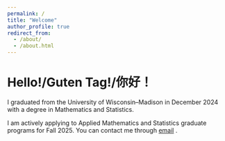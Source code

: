 ```yaml
---
permalink: /
title: "Welcome"
author_profile: true
redirect_from: 
  - /about/
  - /about.html
---
```


Hello!/Guten Tag!/你好！
======
I graduated from the University of Wisconsin–Madison in December 2024 with a degree in Mathematics and Statistics.

I am actively applying to Applied Mathematics and Statistics graduate programs for Fall 2025. You can contact me through <a href="mailto:chent7083@gmail.com">email</a>
.
